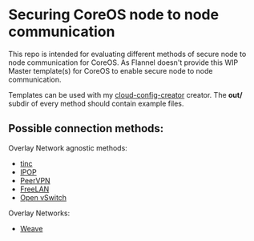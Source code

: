# Securing CoreOS node to node communication
This repo is intended for evaluating different methods of secure node to node communication for CoreOS. As Flannel doesn't provide this
WIP Master template(s) for CoreOS to enable secure node to node communication.

Templates can be used with my [cloud-config-creator](https://github.com/m3adow/cloud-config-creator) creator. The **out/** subdir of every method should contain example files.

## Possible connection methods:

Overlay Network agnostic methods:

* [tinc](https://tinc-vpn.org/)
* [IPOP](http://ipop-project.org/)
* [PeerVPN](https://peervpn.net/)
* [FreeLAN](https://www.freelan.org/)
* [Open vSwitch](http://openvswitch.org/)

Overlay Networks:

* [Weave](https://www.weave.works/docs/net/latest/features/#security)
